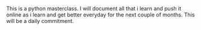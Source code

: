 This is a python masterclass. I will document all that i learn and push it online as i learn and get better everyday for the next couple of months.
This will be a daily commitment.